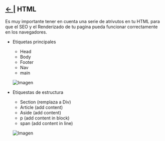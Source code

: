 ## [← |](https://github.com/VGamezz19/skylab-curso/blob/dev/course/semana02/)   HTML

Es muy importante tener en cuenta una serie de atrivutos en tu HTML para que el SEO y el Renderizado de tu pagina pueda funcionar correctamente en los navegadores.
-   Etiquetas principales
    -  Head
    -  Body
    -  Footer
    -  Nav
    -  main

    ![Imagen](https://github.com/VGamezz19/skylab-curso/blob/dev/course/semana02/public/etiquetasMain.png)

-   Etiquestas de estructura
    - Section (remplaza a Div)
    - Article (add content)
    - Aside (add content)
    - p (add content in block)
    - span (add content in line)

    ![Imagen](https://github.com/VGamezz19/skylab-curso/blob/dev/course/semana02/public/etiquetasEstructura.png)